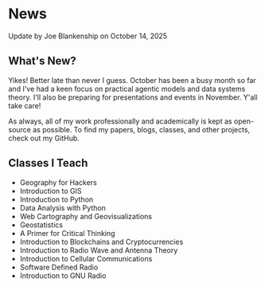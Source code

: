 # News

Update by Joe Blankenship on October 14, 2025

## What's New?

Yikes! Better late than never I guess. October has been a busy month so far and I've had a keen focus on practical agentic models and data systems theory. I'll also be preparing for presentations and events in November. Y'all take care!

As always, all of my work professionally and academically is kept as open-source as possible. To find my papers, blogs, classes, and other projects, check out my GitHub.

## Classes I Teach

* Geography for Hackers
* Introduction to GIS
* Introduction to Python
* Data Analysis with Python
* Web Cartography and Geovisualizations
* Geostatistics
* A Primer for Critical Thinking
* Introduction to Blockchains and Cryptocurrencies
* Introduction to Radio Wave and Antenna Theory
* Introduction to Cellular Communications
* Software Defined Radio
* Introduction to GNU Radio
